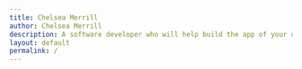 ```yaml
---
title: Chelsea Merrill 
author: Chelsea Merrill
description: A software developer who will help build the app of your dreams
layout: default
permalink: /
---
```

